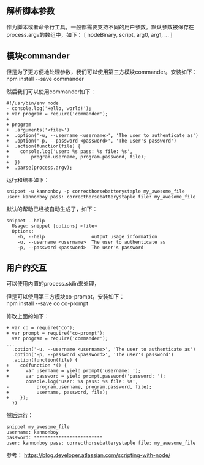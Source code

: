 ## 解析脚本参数
作为脚本或者命令行工具，一般都需要支持不同的用户参数。默认参数被保存在process.argv的数组中，如下：
[ nodeBinary, script, arg0, arg1, ... ]

## 模块commander
但是为了更方便地处理参数，我们可以使用第三方模块commander。安装如下：  
npm install --save commander  

然后我们可以使用commander如下：
```
#!/usr/bin/env node
- console.log('Hello, world!');
+ var program = require('commander');
+
+ program
+  .arguments('<file>')
+  .option('-u, --username <username>', 'The user to authenticate as')
+  .option('-p, --password <password>', 'The user's password')
+  .action(function(file) {
+    console.log('user: %s pass: %s file: %s',
+        program.username, program.password, file);
+  })
+  .parse(process.argv);
```

运行和结果如下：
```
snippet -u kannonboy -p correcthorsebatterystaple my_awesome_file
user: kannonboy pass: correcthorsebatterystaple file: my_awesome_file
```
默认的帮助已经被自动生成了，如下：
```
snippet --help
  Usage: snippet [options] <file>
  Options:
    -h, --help                 output usage information
    -u, --username <username>  The user to authenticate as
    -p, --password <password>  The user's password
```


## 用户的交互
可以使用内置的process.stdin来处理，

但是可以使用第三方模块co-prompt，安装如下：  
npm install --save co co-prompt

修改上面的如下：
```
+ var co = require('co');
+ var prompt = require('co-prompt');
  var program = require('commander');
...
  .option('-u, --username <username>', 'The user to authenticate as')
  .option('-p, --password <password>', 'The user's password')
  .action(function(file) {
+    co(function *() {
+      var username = yield prompt('username: ');
+      var password = yield prompt.password('password: ');
       console.log('user: %s pass: %s file: %s',
-          program.username, program.password, file);
+          username, password, file);
+    });
  })
```
然后运行：
```
snippet my_awesome_file
username: kannonboy
password: *************************
user: kannonboy pass: correcthorsebatterystaple file: my_awesome_file
```

参考：
https://blog.developer.atlassian.com/scripting-with-node/
